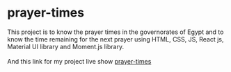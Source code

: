 # prayer-times

This project is to know the prayer times in the governorates of Egypt and to know the time remaining for the next prayer using HTML, CSS, JS, React js, Material UI library and   Moment.js library.<br><br>
 And this link for my project live show [prayer-times](prayer-times.surge.sh)<br><br>



 
